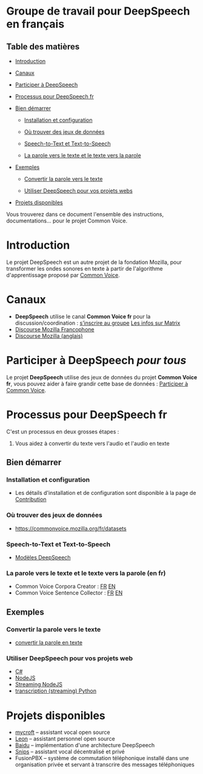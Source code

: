 # Groupe de travail pour DeepSpeech en français

## Table des matières

- [Introduction](#introduction)
- [Canaux](#canaux)
- [Participer à DeepSpeech](#Participer-à-DeepSpeech)
- [Processus pour DeepSpeech fr](#Processus-pour-deepSpeech-fr)
- [Bien démarrer](#bien-démarrer)

  - [Installation et configuration](#Installation-et-configuration)

  - [Où trouver des jeux de données](#Ou-trouver-des-jeux-de-données)

  - [Speech-to-Text et Text-to-Speech](#Speech-to-Text-et-Text-to-Speech)

  - [La parole vers le texte et le texte vers la parole](#La-parole-vers-le-texte-et-le-texte-vers-la-parole)

- [Exemples](#exemples)

  - [Convertir la parole vers le texte](#Convertir-la-parole-vers-le-texte)

  - [Utiliser DeepSpeech pour vos projets webs](#Utiliser-DeepSpeech-pour-vos-projets-web)

- [Projets disponibles](#projets-disponibles)


Vous trouverez dans ce document l'ensemble des instructions, documentations... pour le projet Common Voice.

# Introduction

Le projet DeepSpeech est un autre projet de la fondation Mozilla, pour transformer les ondes sonores en texte à partir de l'algorithme d'apprentissage proposé par [Common Voice](https://github.com/Common-Voice/commonvoice-fr/tree/master/CommonVoice).

# Canaux

- **DeepSpeech** utilise le canal **Common Voice fr** pour la discussion/coordination : [s’inscrire au groupe](https://chat.mozilla.org/#/room/#common-voice-fr:mozilla.org) 
[Les infos sur Matrix](https://github.com/mozfr/besogne/wiki/Matrix)
- [Discourse Mozilla Francophone](https://discourse.mozilla.org/c/voice/fr)
- [Discourse Mozilla (anglais)](https://discourse.mozilla.org/c/voice)

# Participer à DeepSpeech _pour tous_

Le projet **DeepSpeech** utilise des jeux de données du projet **Common Voice fr**, vous pouvez aider à faire grandir cette base de données : [Participer à Common Voice](https://github.com/Common-Voice/commonvoice-fr/tree/master/CommonVoice#Participer-à-Common-Voice).

# Processus pour DeepSpeech fr

C'est un processus en deux grosses étapes :

1. Vous aidez à convertir du texte vers l'audio et l'audio en texte

## Bien démarrer

### Installation et configuration

- Les détails d'installation et de configuration sont disponible à la page de [Contribution](https://github.com/Common-Voice/commonvoice-fr/blob/master/DeepSpeech/CONTRIBUTING.md)

### Où trouver des jeux de données

- <https://commonvoice.mozilla.org/fr/datasets>

### Speech-to-Text et Text-to-Speech

- [Modèles DeepSpeech](https://github.com/mozilla/deepspeech)

### La parole vers le texte et le texte vers la parole (en fr)

- Common Voice Corpora Creator : [FR](https://github.com/Common-Voice/commonvoice-fr/voice-corpus-tool) [EN](https://github.com/mozilla/voice-corpus-tool)
- Common Voice Sentence Collector : [FR](https://github.com/Common-Voice/commonvoice-fr/sentence-collector) [EN](https://github.com/Common-Voice/sentence-collector)

## Exemples

### Convertir la parole vers le texte

- [convertir la parole en texte](https://hacks.mozilla.org/2018/09/speech-recognition-deepspeech/)

### Utiliser DeepSpeech pour vos projets web

- [C#](https://github.com/mozilla/DeepSpeech/tree/master/examples/net_framework)
- [NodeJS](https://github.com/mozilla/DeepSpeech/tree/master/examples/nodejs_wav)
- [Streaming NodeJS](https://github.com/mozilla/DeepSpeech/tree/master/examples/ffmpeg_vad_streaming)
- [transcription (streaming) Python](https://github.com/mozilla/DeepSpeech/tree/master/examples/vad_transcriber)

# Projets disponibles

- [mycroft](https://mycroft.ai/blog/deepspeech-update/) – assistant vocal open source
- [Leon](https://getleon.ai/) – assistant personnel open source
- [Baidu](https://github.com/mozilla/deepspeech) – implémentation d'une architecture DeepSpeech
- [Snips](https://snips.ai/) – assistant vocal décentralisé et privé
- FusionPBX – système de commutation téléphonique installé dans une organisation privée et servant à transcrire des messages téléphoniques
